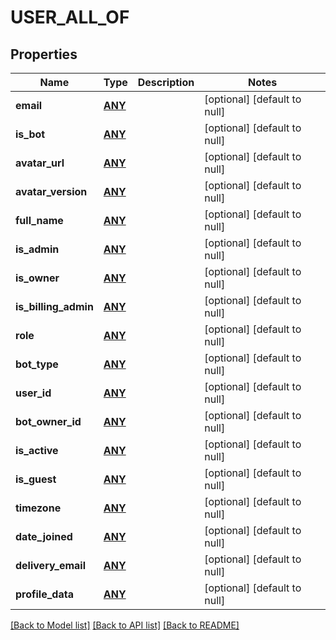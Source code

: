 # USER_ALL_OF

## Properties
Name | Type | Description | Notes
------------ | ------------- | ------------- | -------------
**email** | [**ANY**](.md) |  | [optional] [default to null]
**is_bot** | [**ANY**](.md) |  | [optional] [default to null]
**avatar_url** | [**ANY**](.md) |  | [optional] [default to null]
**avatar_version** | [**ANY**](.md) |  | [optional] [default to null]
**full_name** | [**ANY**](.md) |  | [optional] [default to null]
**is_admin** | [**ANY**](.md) |  | [optional] [default to null]
**is_owner** | [**ANY**](.md) |  | [optional] [default to null]
**is_billing_admin** | [**ANY**](.md) |  | [optional] [default to null]
**role** | [**ANY**](.md) |  | [optional] [default to null]
**bot_type** | [**ANY**](.md) |  | [optional] [default to null]
**user_id** | [**ANY**](.md) |  | [optional] [default to null]
**bot_owner_id** | [**ANY**](.md) |  | [optional] [default to null]
**is_active** | [**ANY**](.md) |  | [optional] [default to null]
**is_guest** | [**ANY**](.md) |  | [optional] [default to null]
**timezone** | [**ANY**](.md) |  | [optional] [default to null]
**date_joined** | [**ANY**](.md) |  | [optional] [default to null]
**delivery_email** | [**ANY**](.md) |  | [optional] [default to null]
**profile_data** | [**ANY**](.md) |  | [optional] [default to null]

[[Back to Model list]](../README.md#documentation-for-models) [[Back to API list]](../README.md#documentation-for-api-endpoints) [[Back to README]](../README.md)


